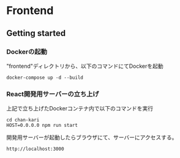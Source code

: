 # Frontend

## Getting started

### Dockerの起動
"frontend"ディレクトリから、以下のコマンドにてDockerを起動
```
docker-compose up -d --build
```
### React開発用サーバーの立ち上げ
上記で立ち上げたDockerコンテナ内で以下のコマンドを実行
```
cd chan-kari
HOST=0.0.0.0 npm run start
```
開発用サーバーが起動したらブラウザにて、サーバーにアクセスする。
```
http://localhost:3000
```
